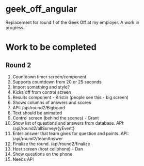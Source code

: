 # geek_off_angular

Replacement for round 1 of the Geek Off at my employer. A work in progress.

# Work to be completed

## Round 2
1. Countdown timer screen/component
  1. Supports countdown from 20 or 25 seconds
  2. Import something and style?
  3. Kicks off from control screen
2. Results component - Kristin (people see this - big screen)
  1. Shows columns of answers and scores
  2. API: /api/round2/Bigboard
  3. Text should be animated
3. Control screen (behind the scenes) - Grant
  1. Show list of questions and answers from database. API: /api/round2/allSurvey/{yEvent}
  2. Enter answer that team gives for question and points. API: /api/round2/teamAnswer
  3. Finalize the round. /api/round2/finalize
4. Host screen (host cellphone) - Dan
  1. Show questions on the phone
  2. Needs API

